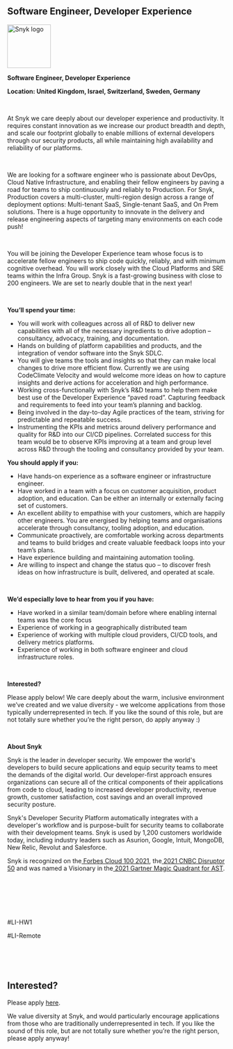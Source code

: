 Software Engineer, Developer Experience
---

<img src="https://res.cloudinary.com/snyk/image/upload/v1537345894/press-kit/brand/logo-black.png" width="100" alt="Snyk logo" />

<p><strong>Software Engineer, Developer Experience</strong></p>
<p><strong>Location: United Kingdom, Israel, Switzerland, Sweden, Germany</strong></p>
<p>&nbsp;</p>
<p><span style="font-weight: 400;">At Snyk we care deeply about our developer experience and productivity. It requires constant innovation as we increase our product breadth and depth, and scale our footprint globally to enable millions of external developers through our security products, all while maintaining high availability and reliability of our platforms.</span></p>
<p>&nbsp;</p>
<p><span style="font-weight: 400;">We are looking for a software engineer who is passionate about DevOps, Cloud Native Infrastructure, and enabling their fellow engineers by paving a road for teams to ship continuously and reliably to Production. For Snyk, Production covers a multi-cluster, multi-region design across a range of deployment options: Multi-tenant SaaS, Single-tenant SaaS, and On Prem solutions. There is a huge opportunity to innovate in the delivery and release engineering aspects of targeting many environments on each code push!</span></p>
<p>&nbsp;</p>
<p><span style="font-weight: 400;">You will be joining the Developer Experience team whose focus is to accelerate fellow engineers to ship code quickly, reliably, and with minimum cognitive overhead. You will work closely with the Cloud Platforms and SRE teams within the Infra Group. Snyk is a fast-growing business with close to 200 engineers. We are set to nearly double that in the next year!</span></p>
<p>&nbsp;</p>
<p><strong>You’ll spend your time:</strong></p>
<ul>
<li style="font-weight: 400;"><span style="font-weight: 400;">You will work with colleagues across all of R&amp;D to deliver new capabilities with all of the necessary ingredients to drive adoption – consultancy, advocacy, training, and documentation.</span></li>
<li style="font-weight: 400;"><span style="font-weight: 400;">Hands on building of platform capabilities and products, and the integration of vendor software into the Snyk SDLC.</span></li>
<li style="font-weight: 400;"><span style="font-weight: 400;">You will give teams the tools and insights so that they can make local changes to drive more efficient flow. Currently we are using CodeClimate Velocity and would welcome more ideas on how to capture insights and derive actions for acceleration and high performance.</span></li>
<li style="font-weight: 400;"><span style="font-weight: 400;">Working cross-functionally with Snyk’s R&amp;D teams to help them make best use of the Developer Experience “paved road”. Capturing feedback and requirements to feed into your team’s planning and backlog.</span></li>
<li style="font-weight: 400;"><span style="font-weight: 400;">Being involved in the day-to-day Agile practices of the team, striving for predictable and repeatable success.</span></li>
<li style="font-weight: 400;"><span style="font-weight: 400;">Instrumenting the KPIs and metrics around delivery performance and quality for R&amp;D into our CI/CD pipelines. Correlated success for this team would be to observe KPIs improving at a team and group level across R&amp;D through the tooling and consultancy provided by your team.</span></li>
</ul>
<p><strong>You should apply if you:</strong></p>
<ul>
<li style="font-weight: 400;"><span style="font-weight: 400;">Have hands-on experience as a software engineer or infrastructure engineer.</span></li>
<li style="font-weight: 400;"><span style="font-weight: 400;">Have worked in a team with a focus on customer acquisition, product adoption, and education. Can be either an internally or externally facing set of customers.</span></li>
<li style="font-weight: 400;"><span style="font-weight: 400;">An excellent ability to empathise with your customers, which are happily other engineers. You are energised by helping teams and organisations accelerate through consultancy, tooling adoption, and education.</span></li>
<li style="font-weight: 400;"><span style="font-weight: 400;">Communicate proactively, are comfortable working across departments and teams to build bridges and create valuable feedback loops into your team’s plans.</span></li>
<li style="font-weight: 400;"><span style="font-weight: 400;">Have experience building and maintaining automation tooling.</span></li>
<li style="font-weight: 400;"><span style="font-weight: 400;">Are willing to inspect and change the status quo – to discover fresh ideas on how infrastructure is built, delivered, and operated at scale.</span></li>
</ul>
<p>&nbsp;</p>
<p><strong>We’d especially love to hear from you if you have:</strong></p>
<ul>
<li style="font-weight: 400;"><span style="font-weight: 400;">Have worked in a similar team/domain before where enabling internal teams was the core focus</span></li>
<li style="font-weight: 400;"><span style="font-weight: 400;">Experience of working in a geographically distributed team</span></li>
<li style="font-weight: 400;"><span style="font-weight: 400;">Experience of working with multiple cloud providers, CI/CD tools, and delivery metrics platforms.</span></li>
<li style="font-weight: 400;"><span style="font-weight: 400;">Experience of working in both software engineer and cloud infrastructure roles.</span></li>
</ul>
<p>&nbsp;</p>
<p><strong>Interested?</strong></p>
<p><span style="font-weight: 400;">Please apply below! We care deeply about the warm, inclusive environment we’ve created and we value diversity - we welcome applications from those typically underrepresented in tech. If you like the sound of this role, but are not totally sure whether you’re the right person, do apply anyway :)</span></p>
<p>&nbsp;</p>
<p><strong>About Snyk</strong></p>
<p><span style="font-weight: 400;">Snyk is the leader in developer security. We empower the world's developers to build secure applications and equip security teams to meet the demands of the digital world. Our developer-first approach ensures organizations can secure all of the critical components of their applications from code to cloud, leading to increased developer productivity, revenue growth, customer satisfaction, cost savings and an overall improved security posture.&nbsp;</span></p>
<p><span style="font-weight: 400;">Snyk's Developer Security Platform automatically integrates with a developer's workflow and is purpose-built for security teams to collaborate with their development teams. Snyk is used by 1,200 customers worldwide today, including industry leaders such as Asurion, Google, Intuit, MongoDB, New Relic, Revolut and Salesforce.</span></p>
<p><span style="font-weight: 400;">Snyk is recognized on the</span><a href="https://www.forbes.com/cloud100/#6f24b5ba5f94"> <span style="font-weight: 400;">Forbes Cloud 100 2021</span></a><span style="font-weight: 400;">, the</span><a href="https://www.cnbc.com/2021/05/25/these-are-the-2021-cnbc-disruptor-50-companies.html"> <span style="font-weight: 400;">2021 CNBC Disruptor 50</span></a><span style="font-weight: 400;"> and was named a Visionary in the</span><a href="https://snyk.io/blog/snyk-visionary-2021-gartner-magic-quadrant-for-ast/"><span style="font-weight: 400;"> 2021 Gartner Magic Quadrant for AST</span></a><span style="font-weight: 400;">.</span></p>
<p><span style="font-weight: 400;">&nbsp;</span></p>
<p><span style="font-weight: 400;">&nbsp;</span></p>
<p><span style="font-weight: 400;">&nbsp;</span></p>
<p><span style="font-weight: 400;">#LI-HW1</span></p>
<p><span style="font-weight: 400;">#LI-Remote</span></p>
<p><br><br><br></p>

Interested?
---

Please apply [here](https://boards.greenhouse.io/snyk/jobs/5386778002#app).

We value diversity at Snyk, and would particularly encourage applications from those who are traditionally underrepresented in tech.
If you like the sound of this role, but are not totally sure whether you’re the right person, please apply anyway!

